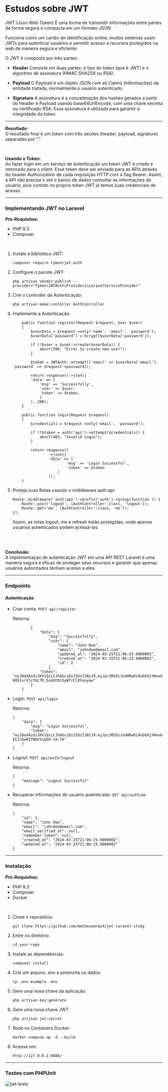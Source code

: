 # Estudos sobre JWT
JWT (Json Web Token) É uma forma de transmitir informações entre partes de forma segura e compacta em um formato JSON.

Funciona como um cartão de identificação online, muitos sistemas usam JWTs para autenticar usuários e permitir acesso a recursos protegidos na web de maneira segura e eficiente.

O JWT é composto por três partes:

- **Header**
    Consiste em duas partes: o tipo do token (que é JWT) e o algoritmo de assinatura (HMAC SHA256 ou RSA).

- **Payload**
    O Payload é um objeto JSON com as Claims (informações) da entidade tratada, normalmente o usuário autenticado.
    
- **Signature**
    A assinatura é a concatenação dos hashes gerados a partir do Header e Payload usando base64UrlEncode, com uma chave secreta ou certificado RSA. Essa assinatura é utilizada para garantir a integridade do token.

<hr>

**Resultado:** <br>
    O resultado final é um token com três seções (header, payload, signature) separadas por “.” 

<br>

**Usando o Token:** <br>
    Ao fazer login em um serviço de autenticação um token JWT é criado e retornado para o client. Esse token deve ser enviado para as APIs através do header Authorization de cada requisição HTTP com a flag Bearer.
    Assim, a API não precisa ir até o banco de dados consultar as informações do usuário, pois contido no próprio token JWT já temos suas credenciais de acesso.

<hr>

### Implementando JWT no Laravel
**Pré-Requisitos:**
- PHP 8.3
- Composer

<br>

1. Instale a biblioteca JWT:
    ```
    composer require tymon/jwt-auth
    ```

2. Configure o pacote JWT:
    ```
    php artisan vendor:publish --provider="Tymon\JWTAuth\Providers\LaravelServiceProvider"
    ```

3. Crie o controller de Autenticação:
    ```
    php artisan make:contoller AuthController
    ```

4. Implemente a Autenticação:
    ```
        public function register(Request $request, User $user)
        {   
            $userData = $request->only('name', 'email', 'password');
            $userData['password'] = bcrypt($userData['password']);

            if (!$user = $user->create($userData)) {
                abort(500, "Error to create new user");
            }

            $token = JWTAuth::attempt(['email' => $userData['email'], 'password' => $request->password]);

            return response()->json([
            'data' => [
                'msg' => 'Successfully',
                'user' => $user,
                'token' => $token,
                ]
            ], 200);
        }

        public function login(Request $request)
        {
            $credentials = $request->only('email', 'password');

            if (!$token = auth('api')->attempt($credentials)) {
                abort(403, "Invalid Login");
            }

            return response()
                    ->json([
                    'data' => [
                            'msg' => 'Login Successful',
                            'token' => $token
                        ]
                    ]);
        }
    ```

5. Proteja suas Rotas usando o middleware auth:api:
    ```
    Route::middleware('auth:api')->prefix('auth')->group(function () {
        Route::post('logout', [AuthController::class, 'logout']);
        Route::get('me', [AuthController::class, 'me']);
    });
    ```
    Assim, as rotas logout, me e refresh estão protegidas, onde apenas usuários autenticados podem acessá-las.

<br>
<br>

**Conclusão:** <br>
    A implementação de autenticação JWT em uma API REST Laravel é uma maneira segura e eficaz de proteger seus recursos e garantir que apenas usuários autorizados tenham acesso a eles.

<hr>

### Endpoints

#### Autenticação
- Criar conta: ``` POST api/register ```

    Retorna:
    ```
            {
                "data": {
                    "msg": "Successfully",
                    "user": {
                        "name": "John Doe",
                        "email": "johndoe@email.com",
                        "updated_at": "2024-03-25T21:06:25.000000Z",
                        "created_at": "2024-03-25T21:06:25.000000Z",
                        "id": 2
                    },
                "token": "eyJ0eXAiOiJKV1QiLCJhbGciOiJIUzI1NiJ9.eyJpc3MiOiJodHRwOi8vbG9jYWxob3N0Ojg4ODgvYXBpL3JlZ2lzdGVyIiwiaWF0IjoxNzExNDAwNzg1LCJleHAiOjE3MTE0MDQzODUsIm5iZiI6MTcxMTQwMDc4NSwianRpIjoidzdZdlBrdlNMNnozYVBGYyIsInN1YiI6IjIiLCJwcnYiOiIyM2JkNWM4OTQ5ZjYwMGFkYjM5ZTcwMWM0MDA4NzJkYjdhNTk3NmY3In0.HYrmy1-D0SIxrVlcfbC7R_bskDtRi5yWTrClXhonyow"
            }
        }
    ```

- Login: ``` POST api/login ```
  
    Retorna:
    ```
    {
        "data": {
            "msg": "Login Successful",
            "token": "eyJ0eXAiOiJKV1QiLCJhbGciOiJIUzI1NiJ9.eyJpc3MiOiJodHRwOi8vbG9jYWxob3N0Ojg4ODgvYXBpL2xvZ2luIiwiaWF0IjoxNzExNDAwOTA0LCJleHAiOjE3MTE0MDQ1MDQsIm5iZiI6MTcxMTQwMDkwNCwianRpIjoiaHJNc0Uzbk5SQXlGNlprRCIsInN1YiI6IjIiLCJwcnYiOiIyM2JkNWM4OTQ5ZjYwMGFkYjM5ZTcwMWM0MDA4NzJkYjdhNTk3NmY3In0.ZqcalR7N_vxTRDr5pZi-ECJlGwRZTNHVteqEH-tm-TA"
        }
    }
    ```

- Logout: ``` POST api/auth/logout ```
  
    Retorna:
    ```
    {
        "message": "Logout Successful"
    }
    ```

- Recuperar informações do usuário autenticado: ``` GET api/auth/me ```
  
    Retorna:
    ```
    {
        "id": 2,
        "name": "John Doe",
        "email": "johndoe@email.com",
        "email_verified_at": null,
        "remember_token": null,
        "created_at": "2024-03-25T21:06:25.000000Z",
        "updated_at": "2024-03-25T21:06:25.000000Z"
    }
    ```

<hr>

### Instalação
**Pré-Requisitos:**
- PHP 8.3
- Composer
- Docker

<br>

1. Clone o repositório:
    ```
    git clone https://github.com/matheusmrqs4/jwt-laravel-study
    ```

2. Entre no diretório:
    ```
    cd your-repo
    ```

3. Instale as dependências:
    ```
    composer install
    ```

4. Crie um arquivo .env e preencha os dados:
    ```
    cp .env.example .env
    ```

5. Gere uma nova chave da aplicação:
    ```
    php artisan key:generate
    ```

6. Gere uma nova chave JWT:
    ```
    php artisan jwt:secret
    ```

7. Rode os Containers Docker:
    ```
    docker-compose up -d --build
    ```

8. Acesse em:
    ```
    http://127.0.0.1:8888/
    ```

<hr>

### Testes com PHPUnit
![jwt-tests](public/jwt-tests.png)
